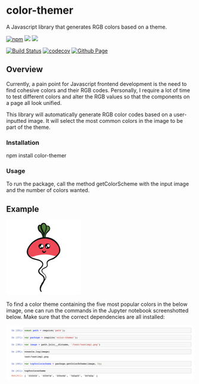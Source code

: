 # color-themer
A Javascript library that generates RGB colors based on a theme.

[![npm](https://img.shields.io/npm/v/color-themer)](https://www.npmjs.com/package/color-themer)
[![](https://img.shields.io/badge/license-MIT-ff69b4)](./LICENSE)
![](https://img.shields.io/github/issues/cherieliu/color-themer?logoColor=ff69b4)

[![Build Status](https://github.com/cherieliu/color-themer/workflows/Build%20Status/badge.svg?branch=main)]((https://github.com/cherieliu/color-themer/actions?query=workflow%3A%22Build+Status%22))
[![codecov](https://codecov.io/gh/cherieliu/color-themer/branch/hw5/graph/badge.svg)](https://app.codecov.io/gh/cherieliu/color-themer/tree/main)
[![Github Page](https://img.shields.io/badge/Github%20Pages-link-blueviolet)](https://cherieliu.github.io/color-themer/)

## Overview
Currently, a pain point for Javascript frontend development is the need to find cohesive colors and their RGB codes. Personally, I require a lot of time to test different colors and alter the RGB values so that the components on a page all look unified. 

This library will automatically generate RGB color codes based on a user-inputted image. It will select the most common colors in the image to be part of the theme. 

### Installation
npm install color-themer

### Usage
To run the package, call the method getColorScheme with the input image and the number of colors wanted.

## Example
<img src="test/testimg1.png" alt = "turnip" width="200" title = "example image" >

To find a color theme containing the five most popular colors in the below image, one can run the commands in the Jupyter notebook screenshotted below. Make sure that the correct dependencies are all installed:

<img src="demo.png" width="600" title = "example image" >

